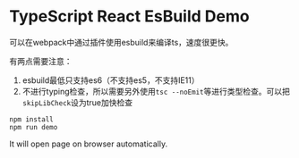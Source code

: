 TypeScript React EsBuild Demo
=================================

可以在webpack中通过插件使用esbuild来编译ts，速度很更快。

有两点需要注意：
1. esbuild最低只支持es6（不支持es5，不支持IE11）
2. 不进行typing检查，所以需要另外使用`tsc --noEmit`等进行类型检查。可以把`skipLibCheck`设为true加快检查

```
npm install
npm run demo
```

It will open page on browser automatically.
